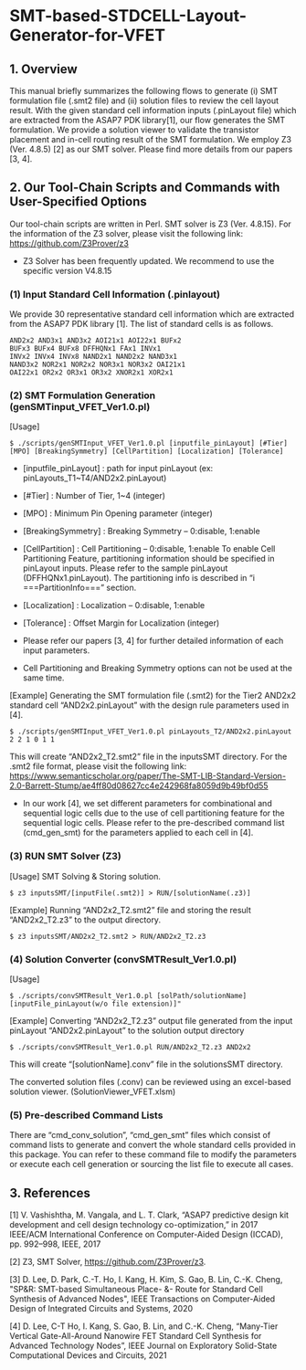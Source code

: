 # SMT-based-STDCELL-Layout-Generator-for-VFET

## 1. Overview

This manual briefly summarizes the following flows to generate (i) SMT formulation file (.smt2 file) and (ii) solution files to review the cell layout result. With the given standard cell information inputs (.pinLayout file) which are extracted from the ASAP7 PDK library[1], our flow generates the SMT formulation. We provide a solution viewer to validate the transistor placement and in-cell routing result of the SMT formulation. We employ Z3 (Ver. 4.8.5) [2] as our SMT solver.  Please find more details from our papers [3, 4].

## 2. Our Tool-Chain Scripts and Commands with User-Specified Options

Our tool-chain scripts are written in Perl.  SMT solver is Z3 (Ver. 4.8.15). For the information of the Z3 solver, please visit the following link: https://github.com/Z3Prover/z3
* Z3 Solver has been frequently updated. We recommend to use the specific version V4.8.15

### (1) Input Standard Cell Information (.pinlayout)
We provide 30 representative standard cell information which are extracted from the ASAP7 PDK library [1]. The list of standard cells is as follows.

```
AND2x2 AND3x1 AND3x2 AOI21x1 AOI22x1 BUFx2
BUFx3 BUFx4 BUFx8 DFFHQNx1 FAx1 INVx1
INVx2 INVx4 INVx8 NAND2x1 NAND2x2 NAND3x1
NAND3x2 NOR2x1 NOR2x2 NOR3x1 NOR3x2 OAI21x1
OAI22x1 OR2x2 OR3x1 OR3x2 XNOR2x1 XOR2x1

```

### (2) SMT Formulation Generation (genSMTinput_VFET_Ver1.0.pl)
[Usage]
```
$ ./scripts/genSMTInput_VFET_Ver1.0.pl [inputfile_pinLayout] [#Tier] [MPO] [BreakingSymmetry] [CellPartition] [Localization] [Tolerance]
```
* [inputfile_pinLayout] : path for input pinLayout (ex: pinLayouts_T1~T4/AND2x2.pinLayout)
* [#Tier] : Number of Tier, 1~4 (integer)
* [MPO] : Minimum Pin Opening parameter (integer)
* [BreakingSymmetry] : Breaking Symmetry – 0:disable, 1:enable
* [CellPartition] : Cell Partitioning – 0:disable, 1:enable
    To enable Cell Partitioning Feature, partitioning information should be specified in pinLayout inputs. Please refer to the sample pinLayout (DFFHQNx1.pinLayout). The partitioning info is described in “i   ===PartitionInfo===” section.

* [Localization] : Localization – 0:disable, 1:enable
* [Tolerance] : Offset Margin for Localization (integer)
* Please refer our papers [3, 4] for further detailed information of each input parameters. 
* Cell Partitioning and Breaking Symmetry options can not be used at the same time.


[Example]
Generating the SMT formulation file (.smt2) for the Tier2 AND2x2 standard cell “AND2x2.pinLayout” with the design rule parameters used in [4].
```
$ ./scripts/genSMTInput_VFET_Ver1.0.pl pinLayouts_T2/AND2x2.pinLayout 2 2 1 0 1 1
```
This will create “AND2x2_T2.smt2” file in the inputsSMT directory.  For the .smt2 file format, please visit the following link: https://www.semanticscholar.org/paper/The-SMT-LIB-Standard-Version-2.0-Barrett-Stump/ae4ff80d08627cc4e242968fa8059d9b49bf0d55
* In our work [4], we set different parameters for combinational and sequential logic cells due to the use of cell partitioning feature for the sequential logic cells. Please refer to the pre-described command list (cmd_gen_smt) for the parameters applied to each cell in [4].

### (3) RUN SMT Solver (Z3)

[Usage]
SMT Solving & Storing solution.
```
$ z3 inputsSMT/[inputFile(.smt2)] > RUN/[solutionName(.z3)]
```
[Example]
Running “AND2x2_T2.smt2” file and storing the result “AND2x2_T2.z3” to the output directory.
```
$ z3 inputsSMT/AND2x2_T2.smt2 > RUN/AND2x2_T2.z3
```
### (4) Solution Converter (convSMTResult_Ver1.0.pl)
[Usage]
```
$ ./scripts/convSMTResult_Ver1.0.pl [solPath/solutionName] [inputFile_pinLayout(w/o file extension)]"
```
[Example]
Converting “AND2x2_T2.z3” output file generated from the input pinLayout “AND2x2.pinLayout” to the solution output directory
```
$ ./scripts/convSMTResult_Ver1.0.pl RUN/AND2x2_T2.z3 AND2x2
```
This will create “[solutionName].conv” file in the solutionsSMT directory.

The converted solution files (.conv) can be reviewed using an excel-based solution viewer. (SolutionViewer_VFET.xlsm)

### (5) Pre-described Command Lists
There are “cmd_conv_solution”, “cmd_gen_smt” files which consist of command lists to generate and convert the whole standard cells provided in this package. You can refer to these command file to modify the parameters or execute each cell generation or sourcing the list file to execute all cases.

## 3. References
[1] V. Vashishtha, M. Vangala, and L. T. Clark, “ASAP7 predictive design kit development and cell design technology co-optimization,” in 2017 IEEE/ACM International Conference on Computer-Aided Design (ICCAD), pp. 992–998, IEEE, 2017

[2] Z3, SMT Solver, https://github.com/Z3Prover/z3.

[3] D. Lee, D. Park, C.-T. Ho, I. Kang, H. Kim, S. Gao, B. Lin, C.-K. Cheng, "SP&R: SMT-based Simultaneous Place- &- Route for Standard Cell Synthesis of Advanced Nodes", IEEE Transactions on Computer-Aided Design of Integrated Circuits and Systems, 2020

[4] D. Lee, C-T Ho, I. Kang, S. Gao, B. Lin, and C.-K. Cheng, “Many-Tier Vertical Gate-All-Around Nanowire FET Standard Cell Synthesis for Advanced Technology Nodes”, IEEE Journal on Exploratory Solid-State Computational Devices and Circuits, 2021
